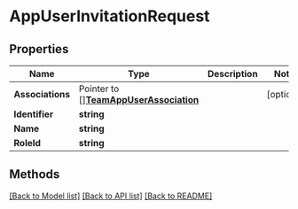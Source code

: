 # AppUserInvitationRequest

## Properties

Name | Type | Description | Notes
------------ | ------------- | ------------- | -------------
**Associations** | Pointer to [][**TeamAppUserAssociation**](TeamAppUserAssociation.md) |  | [optional] 
**Identifier** | **string** |  | 
**Name** | **string** |  | 
**RoleId** | **string** |  | 

## Methods


[[Back to Model list]](../README.md#documentation-for-models) [[Back to API list]](../README.md#documentation-for-api-endpoints) [[Back to README]](../README.md)


